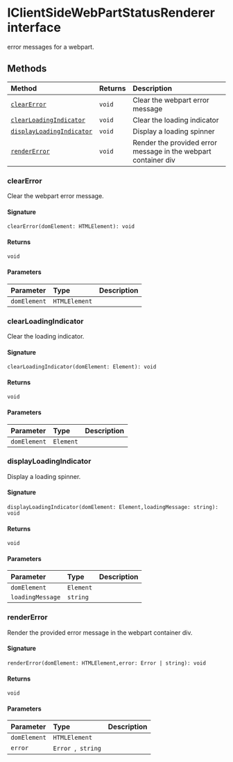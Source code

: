# IClientSideWebPartStatusRenderer interface





error messages for a webpart.







## Methods

| Method	   |  Returns	| Description|
|:-------------|:-------|:-----------|
|[`clearError`](#clearerror)      | `void` | Clear the webpart error message |
|[`clearLoadingIndicator`](#clearloadingindicator)      | `void` | Clear the loading indicator |
|[`displayLoadingIndicator`](#displayloadingindicator)      | `void` | Display a loading spinner |
|[`renderError`](#rendererror)      | `void` | Render the provided error message in the webpart container div |



### clearError

Clear the webpart error message.

#### Signature
`clearError(domElement: HTMLElement): void`

#### Returns
`void`

#### Parameters


| Parameter	   | Type    | Description |
|:-------------|:---------------|:------------|
| `domElement`    | `HTMLElement` |  |


### clearLoadingIndicator

Clear the loading indicator.

#### Signature
`clearLoadingIndicator(domElement: Element): void`

#### Returns
`void`

#### Parameters


| Parameter	   | Type    | Description |
|:-------------|:---------------|:------------|
| `domElement`    | `Element` |  |


### displayLoadingIndicator

Display a loading spinner.

#### Signature
`displayLoadingIndicator(domElement: Element,loadingMessage: string): void`

#### Returns
`void`

#### Parameters


| Parameter	   | Type    | Description |
|:-------------|:---------------|:------------|
| `domElement`    | `Element` |  |
| `loadingMessage`    | `string` |  |


### renderError

Render the provided error message in the webpart container div.

#### Signature
`renderError(domElement: HTMLElement,error: Error | string): void`

#### Returns
`void`

#### Parameters


| Parameter	   | Type    | Description |
|:-------------|:---------------|:------------|
| `domElement`    | `HTMLElement` |  |
| `error`    | `Error `,` string` |  |

